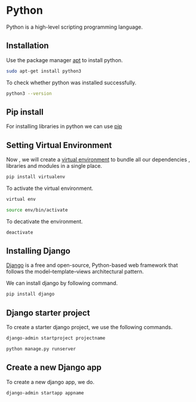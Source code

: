 # Python

Python is a high-level scripting programming language. 

## Installation 

Use the package manager [apt](https://ubuntu.com/server/docs/package-management) to install python.

```bash
sudo apt-get install python3
```

To check whether python was installed successfully.

```bash
python3 --version
```
## Pip install

For installing libraries in python we can use [pip](https://packaging.python.org/en/latest/tutorials/installing-packages/)

## Setting Virtual Environment

Now , we will create a [virtual environment](https://docs.python.org/3/library/venv.html) to bundle all our dependencies , libraries and modules in a single place. 

```bash
pip install virtualenv
```

To activate the virtual environment.

```bash
virtual env

source env/bin/activate
```

To decativate the environment.

```bash
deactivate
```

## Installing Django

[Django](https://www.djangoproject.com/) is a free and open-source, Python-based web framework that follows the model–template–views architectural pattern.

We can install django by following command.

```bash
pip install django
```

## Django starter project

To create a starter django project, we use the following commands.

```bash
django-admin startproject projectname

python manage.py runserver
```

## Create a new Django app

To create a new django app, we do.

```bash
django-admin startapp appname
```
